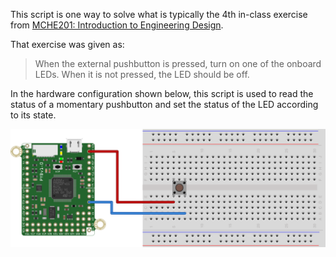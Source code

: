 This script is one way to solve what is typically the 4th in-class exercise from [MCHE201: Introduction to Engineering Design](http://www.ucs.louisiana.edu/~jev9637/MCHE201.html).

That exercise was given as:
> When the external pushbutton is pressed, turn on one of the onboard LEDs. When it is not pressed, the LED should be off.

In the hardware configuration shown below, this script is used to read the status of a momentary pushbutton and set the status of the LED according to its state.

![Pushbutton Hardware Setup](pyboard_breadboard_pushButton.png)